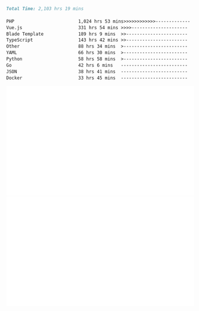<!--START_SECTION:waka-->

```markdown
Total Time: 2,103 hrs 19 mins

PHP                        1,024 hrs 53 mins>>>>>>>>>>>>-------------   46.76 %
Vue.js                     331 hrs 54 mins >>>>---------------------   15.14 %
Blade Template             189 hrs 9 mins  >>-----------------------   08.63 %
TypeScript                 143 hrs 42 mins >>-----------------------   06.56 %
Other                      88 hrs 34 mins  >------------------------   04.04 %
YAML                       66 hrs 30 mins  >------------------------   03.03 %
Python                     58 hrs 58 mins  >------------------------   02.69 %
Go                         42 hrs 6 mins   -------------------------   01.92 %
JSON                       38 hrs 41 mins  -------------------------   01.77 %
Docker                     33 hrs 45 mins  -------------------------   01.54 %
```

<!--END_SECTION:waka-->
<p align="center">
    <img src="https://raw.githubusercontent.com/rjp2525/rjp2525/output/generated/overview.svg">
    <img src="https://raw.githubusercontent.com/rjp2525/rjp2525/output/generated/languages.svg">
</p>
